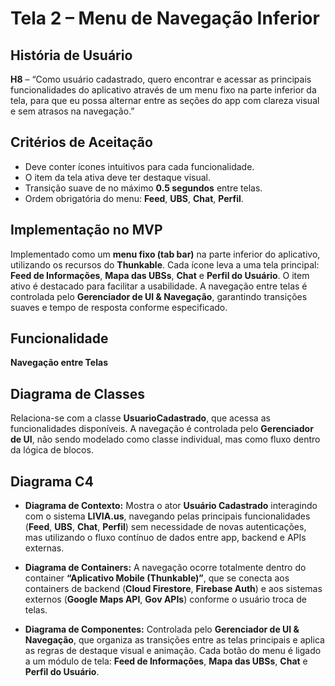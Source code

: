 # Tela 2 – Menu de Navegação Inferior

## História de Usuário
**H8** – “Como usuário cadastrado, quero encontrar e acessar as principais funcionalidades do aplicativo através de um menu fixo na parte inferior da tela, para que eu possa alternar entre as seções do app com clareza visual e sem atrasos na navegação.”

## Critérios de Aceitação
- Deve conter ícones intuitivos para cada funcionalidade.
- O item da tela ativa deve ter destaque visual.
- Transição suave de no máximo **0.5 segundos** entre telas.
- Ordem obrigatória do menu: **Feed**, **UBS**, **Chat**, **Perfil**.

## Implementação no MVP
Implementado como um **menu fixo (tab bar)** na parte inferior do aplicativo, utilizando os recursos do **Thunkable**. Cada ícone leva a uma tela principal: **Feed de Informações**, **Mapa das UBSs**, **Chat** e **Perfil do Usuário**. O item ativo é destacado para facilitar a usabilidade. A navegação entre telas é controlada pelo **Gerenciador de UI & Navegação**, garantindo transições suaves e tempo de resposta conforme especificado.

## Funcionalidade
**Navegação entre Telas**

## Diagrama de Classes
Relaciona-se com a classe **UsuarioCadastrado**, que acessa as funcionalidades disponíveis. A navegação é controlada pelo **Gerenciador de UI**, não sendo modelado como classe individual, mas como fluxo dentro da lógica de blocos.

## Diagrama C4 
- **Diagrama de Contexto:** Mostra o ator **Usuário Cadastrado** interagindo com o sistema **LIVIA.us**, navegando pelas principais funcionalidades (**Feed**, **UBS**, **Chat**, **Perfil**) sem necessidade de novas autenticações, mas utilizando o fluxo contínuo de dados entre app, backend e APIs externas.

- **Diagrama de Containers:** A navegação ocorre totalmente dentro do container **“Aplicativo Mobile (Thunkable)”**, que se conecta aos containers de backend (**Cloud Firestore**, **Firebase Auth**) e aos sistemas externos (**Google Maps API**, **Gov APIs**) conforme o usuário troca de telas.

- **Diagrama de Componentes:** Controlada pelo **Gerenciador de UI & Navegação**, que organiza as transições entre as telas principais e aplica as regras de destaque visual e animação. Cada botão do menu é ligado a um módulo de tela: **Feed de Informações**, **Mapa das UBSs**, **Chat** e **Perfil do Usuário**.
